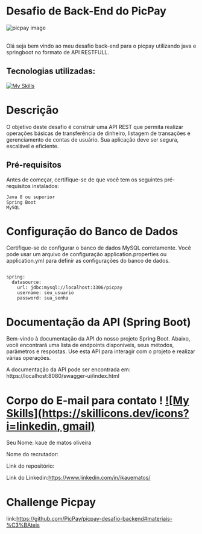 # Desafio de Back-End do PicPay

<div>
    <img src="https://www.google.com/url?sa=i&url=https%3A%2F%2Fpt.wikipedia.org%2Fwiki%2FPicPay&psig=AOvVaw2R3SnRBgV4eIVbhXhcQGNO&ust=1699185895102000&source=images&cd=vfe&ved=0CBEQjRxqFwoTCNjX7oGnqoIDFQAAAAAdAAAAABAE" alt="picpay image"/>
</div>

<br>

Olá seja bem vindo ao meu desafio back-end para o picpay utilizando java e springboot no formato de API RESTFULL.

## Tecnologias utilizadas:
[![My Skills](https://skillicons.dev/icons?i=java,spring,mysql)](https://skillicons.dev)

# Descrição

O objetivo deste desafio é construir uma API REST que permita realizar operações básicas de transferência de dinheiro, listagem de transações e gerenciamento de contas de usuário. Sua aplicação deve ser segura, escalável e eficiente.

## Pré-requisitos

Antes de começar, certifique-se de que você tem os seguintes pré-requisitos instalados:

    Java 8 ou superior
    Spring Boot
    MySQL

# Configuração do Banco de Dados

Certifique-se de configurar o banco de dados MySQL corretamente. Você pode usar um arquivo de configuração application.properties ou application.yml para definir as configurações do banco de dados.

```

spring:
  datasource:
    url: jdbc:mysql://localhost:3306/picpay
    username: seu_usuario
    password: sua_senha

```

# Documentação da API (Spring Boot)

Bem-vindo à documentação da API do nosso projeto Spring Boot. Abaixo, você encontrará uma lista de endpoints disponíveis, seus métodos, parâmetros e respostas. Use esta API para interagir com o projeto e realizar várias operações.

A documentação da API pode ser encontrada em: https://localhost:8080/swagger-ui/index.html


# Corpo do E-mail para contato ! [![My Skills](https://skillicons.dev/icons?i=linkedin, gmail)](https://skillicons.dev)

Seu Nome: kaue de matos oliveira

Nome do recrutador:

Link do repositório:

Link do Linkedin:https://www.linkedin.com/in/ikauematos/

# Challenge Picpay

link:https://github.com/PicPay/picpay-desafio-backend#materiais-%C3%BAteis
